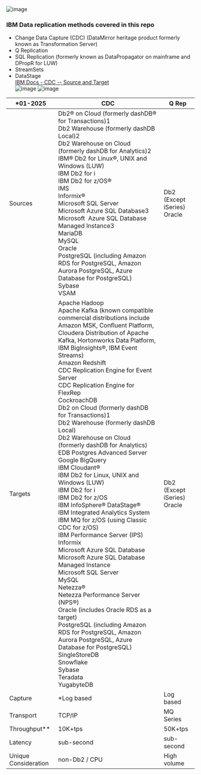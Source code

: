 ![image](https://github.com/user-attachments/assets/2d2183d7-5965-4df8-a200-6bb072e482d6)

### IBM Data replication methods covered in this repo
- Change Data Capture (CDC) (DataMirror heritage product formerly known as Transformation Server)
- Q Replication 
- SQL Replication (formerly known as DataPropagator on mainframe and DPropR for LUW)
- StreamSets  
- DataStage  
[IBM Docs - CDC -- Source and Target](https://www.ibm.com/docs/en/idr/11.4.0?topic=requirements-supported-source-targets)  
![image](https://github.com/user-attachments/assets/cba800dd-e489-44a6-9fc2-e710020b4d01)
![image](https://github.com/user-attachments/assets/89fe0317-f24f-4e89-b2fe-eb10d36d632a)

| \*01-2025            | CDC                                                                                                                                                                                                                                                                                                                                                                                                                                                                                                                                                                                                                                                                                                                                                                                                                                                                                                                                                                                                                                                                                                                                                                                                                | Q Rep                              |
| -------------------- | ------------------------------------------------------------------------------------------------------------------------------------------------------------------------------------------------------------------------------------------------------------------------------------------------------------------------------------------------------------------------------------------------------------------------------------------------------------------------------------------------------------------------------------------------------------------------------------------------------------------------------------------------------------------------------------------------------------------------------------------------------------------------------------------------------------------------------------------------------------------------------------------------------------------------------------------------------------------------------------------------------------------------------------------------------------------------------------------------------------------------------------------------------------------------------------------------------------------ | ---------------------------------- |
| Sources              | Db2® on Cloud (formerly dashDB® for Transactions)1<br>Db2 Warehouse (formerly dashDB Local)2<br>Db2 Warehouse on Cloud (formerly dashDB for Analytics)2<br>IBM® Db2 for Linux®, UNIX and Windows (LUW)<br>IBM Db2 for i<br>IBM Db2 for z/OS®<br>IMS<br>Informix®<br>Microsoft SQL Server<br>Microsoft Azure SQL Database3<br>Microsoft  Azure SQL Database Managed Instance3<br>MariaDB<br>MySQL<br>Oracle<br>PostgreSQL (including Amazon RDS for PostgreSQL, Amazon Aurora PostgreSQL, Azure Database for PostgreSQL)<br>Sybase<br>VSAM                                                                                                                                                                                                                                                                                                                                                                                                                                                                                                                                                                                                                                                                          | Db2 (Except iSeries)<br>Oracle<br> |
| Targets              | Apache Hadoop<br>Apache Kafka (known compatible commercial distributions include Amazon MSK, Confluent Platform, Cloudera Distribution of Apache Kafka, Hortonworks Data Platform, IBM BigInsights®, IBM Event Streams)<br>Amazon Redshift<br>CDC Replication Engine for Event Server<br>CDC Replication Engine for FlexRep<br>CockroachDB<br>Db2 on Cloud (formerly dashDB for Transactions)1<br>Db2 Warehouse (formerly dashDB Local)<br>Db2 Warehouse on Cloud (formerly dashDB for Analytics)<br>EDB Postgres Advanced Server<br>Google BigQuery<br>IBM Cloudant®<br>IBM Db2 for Linux, UNIX and Windows (LUW)<br>IBM Db2 for i<br>IBM Db2 for z/OS<br>IBM InfoSphere® DataStage®<br>IBM Integrated Analytics System<br>IBM MQ for z/OS (using Classic CDC for z/OS)<br>IBM Performance Server (IPS)<br>Informix<br>Microsoft Azure SQL Database<br>Microsoft Azure SQL Database Managed Instance<br>Microsoft SQL Server<br>MySQL<br>Netezza®<br>Netezza Performance Server (NPS®)<br>Oracle (includes Oracle RDS as a target)<br>PostgreSQL (including Amazon RDS for PostgreSQL, Amazon Aurora PostgreSQL, Azure Database for PostgreSQL)<br>SingleStoreDB<br>Snowflake<br>Sybase<br>Teradata<br>YugabyteDB | Db2 (Except iSeries)<br>Oracle<br> |
| Capture              | \*Log based                                                                                                                                                                                                                                                                                                                                                                                                                                                                                                                                                                                                                                                                                                                                                                                                                                                                                                                                                                                                                                                                                                                                                                                                        | Log based                          |
| Transport            | TCP/IP                                                                                                                                                                                                                                                                                                                                                                                                                                                                                                                                                                                                                                                                                                                                                                                                                                                                                                                                                                                                                                                                                                                                                                                                             | MQ Series                          |
| Throughput\*\*       | 10K+tps                                                                                                                                                                                                                                                                                                                                                                                                                                                                                                                                                                                                                                                                                                                                                                                                                                                                                                                                                                                                                                                                                                                                                                                                            | 50K+tps                            |
| Latency              | sub-second                                                                                                                                                                                                                                                                                                                                                                                                                                                                                                                                                                                                                                                                                                                                                                                                                                                                                                                                                                                                                                                                                                                                                                                                         | sub-second                         |
| Unique Consideration | non-Db2 / CPU                                                                                                                                                                                                                                                                                                                                                                                                                                                                                                                                                                                                                                                                                                                                                                                                                                                                                                                                                                                                                                                                                                                                                                                                      | High volume                        |
